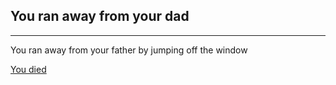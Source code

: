 ## You ran away from your dad
---

You ran away from your father by jumping off the window

[You died](dead.md)
